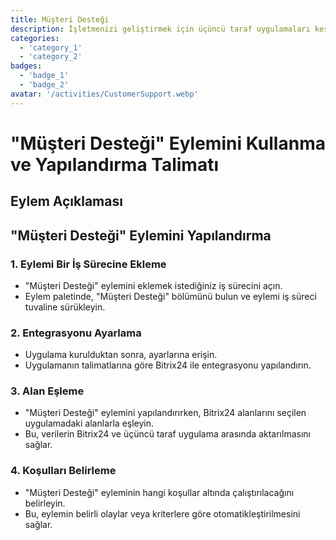 ```yaml
---
title: Müşteri Desteği
description: İşletmenizi geliştirmek için üçüncü taraf uygulamaları keşfedin ve entegre edin.
categories: 
  - 'category_1'
  - 'category_2'
badges: 
  - 'badge_1'
  - 'badge_2'
avatar: '/activities/CustomerSupport.webp'
---
```

# "Müşteri Desteği" Eylemini Kullanma ve Yapılandırma Talimatı

## Eylem Açıklaması

## **"Müşteri Desteği" Eylemini Yapılandırma**

### 1. Eylemi Bir İş Sürecine Ekleme
- "Müşteri Desteği" eylemini eklemek istediğiniz iş sürecini açın.
- Eylem paletinde, "Müşteri Desteği" bölümünü bulun ve eylemi iş süreci tuvaline sürükleyin.

### 2. Entegrasyonu Ayarlama
- Uygulama kurulduktan sonra, ayarlarına erişin.
- Uygulamanın talimatlarına göre Bitrix24 ile entegrasyonu yapılandırın.

### 3. Alan Eşleme
- "Müşteri Desteği" eylemini yapılandırırken, Bitrix24 alanlarını seçilen uygulamadaki alanlarla eşleyin.
- Bu, verilerin Bitrix24 ve üçüncü taraf uygulama arasında aktarılmasını sağlar.

### 4. Koşulları Belirleme
- "Müşteri Desteği" eyleminin hangi koşullar altında çalıştırılacağını belirleyin.
- Bu, eylemin belirli olaylar veya kriterlere göre otomatikleştirilmesini sağlar.